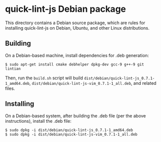 # quick-lint-js Debian package

This directory contains a Debian source package, which are rules for installing
quick-lint-js on Debian, Ubuntu, and other Linux distributions.

## Building

On a Debian-based machine, install dependencies for .deb generation:

    $ sudo apt-get install cmake debhelper dpkg-dev gcc-9 g++-9 git lintian

Then, run the `build.sh` script will build
`dist/debian/quick-lint-js_0.7.1-1_amd64.deb`,
`dist/debian/quick-lint-js-vim_0.7.1-1_all.deb`, and related files.

## Installing

On a Debian-based system, after building the .deb file (per the above
instructions), install the .deb file:

    $ sudo dpkg -i dist/debian/quick-lint-js_0.7.1-1_amd64.deb
    $ sudo dpkg -i dist/debian/quick-lint-js-vim_0.7.1-1_all.deb
